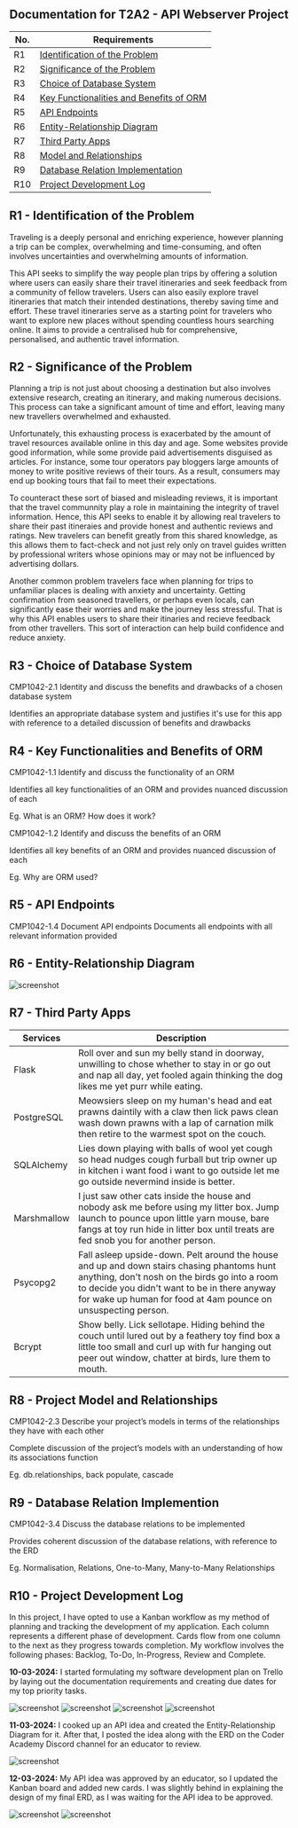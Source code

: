 <h2 align="center">Documentation for T2A2 - API Webserver Project</h2>

| No. | Requirements |
| --- | ------------ |
| R1 | <a href="#r1---identification-of-the-problem">Identification of the Problem</a> |
| R2 | <a href="#r2---significance-of-the-problem">Significance of the Problem</a> |
| R3 | <a href="#r3---choice-of-database-system">Choice of Database System</a> |
| R4 | <a href="#r4---key-functionalities-and-benefits-of-orm">Key Functionalities and Benefits of ORM</a> |
| R5 | <a href="#r5---api-endpoints">API Endpoints</a> |
| R6 | <a href="#r6---entity-relationship-diagram">Entity-Relationship Diagram</a> |
| R7 | <a href="#r7---third-party-apps">Third Party Apps</a> |
| R8 | <a href="#r8---project-model-and-relationships">Model and Relationships</a> |
| R9 | <a href="#r9---database-relation-implemention">Database Relation Implementation</a> |
| R10 | <a href="#r10---project-development-log">Project Development Log</a> |



## R1 - Identification of the Problem

Traveling is a deeply personal and enriching experience, however planning a trip can be complex, overwhelming and time-consuming, and often involves uncertainties and overwhelming amounts of information.

This API seeks to simplify the way people plan trips by offering a solution where users can easily share their travel itineraries and seek feedback from a community of fellow travelers. Users can also easily explore travel itineraries that match their intended destinations, thereby saving time and effort. These travel itineraries serve as a starting point for travelers who want to explore new places without spending countless hours searching online. It aims to provide a centralised hub for comprehensive, personalised, and authentic travel information.

## R2 - Significance of the Problem

Planning a trip is not just about choosing a destination but also involves extensive research, creating an itinerary, and making numerous decisions. This process can take a significant amount of time and effort, leaving many new travellers overwhelmed and exhausted. 

Unfortunately, this exhausting process is exacerbated by the amount of travel resources available online in this day and age. Some websites provide good information, while some provide paid advertisements disguised as articles. For instance, some tour operators pay bloggers large amounts of money to write positive reviews of their tours. As a result, consumers may end up booking tours that fail to meet their expectations. 

To counteract these sort of biased and misleading reviews, it is important that the travel communnity play a role in maintaining the integrity of travel information. Hence, this API seeks to enable it by allowing real travelers to share their past itineraies and provide honest and authentic reviews and ratings. New travelers can benefit greatly from this shared knowledge, as this allows them to fact-check and not just rely only on travel guides written by professional writers whose opinions may or may not be influenced by advertising dollars.

Another common problem travelers face when planning for trips to unfamiliar places is dealing with anxiety and uncertainty. Getting confirmation from seasoned travellers, or perhaps even locals, can significantly ease their worries and make the journey less stressful. That is why this API enables users to share their itinaries and recieve feedback from other travellers. This sort of interaction can help build confidence and reduce anxiety.

## R3 - Choice of Database System

CMP1042-2.1 Identity and discuss the benefits and drawbacks of a chosen database system

Identifies an appropriate database system and justifies it's use for this app with reference to a detailed discussion of benefits and drawbacks

## R4 - Key Functionalities and Benefits of ORM

CMP1042-1.1 Identify and discuss the functionality of an ORM

Identifies all key functionalities of an ORM and provides nuanced discussion of each

Eg. What is an ORM? How does it work?

CMP1042-1.2 Identify and discuss the benefits of an ORM

Identifies all key benefits of an ORM and provides nuanced discussion of each

Eg. Why are ORM used?

## R5 - API Endpoints

CMP1042-1.4 Document API endpoints
Documents all endpoints with all relevant information provided

## R6 - Entity-Relationship Diagram

![screenshot](./docs/Entity-Relationship%20Diagram.png)

## R7 - Third Party Apps

| Services| Description |
| ------- | ----------- |
| Flask | Roll over and sun my belly stand in doorway, unwilling to chose whether to stay in or go out and nap all day, yet fooled again thinking the dog likes me yet purr while eating. |
| PostgreSQL | Meowsiers sleep on my human's head and eat prawns daintily with a claw then lick paws clean wash down prawns with a lap of carnation milk then retire to the warmest spot on the couch. |
| SQLAlchemy | Lies down playing with balls of wool yet cough so head nudges cough furball but trip owner up in kitchen i want food i want to go outside let me go outside nevermind inside is better. |
| Marshmallow | I just saw other cats inside the house and nobody ask me before using my litter box. Jump launch to pounce upon little yarn mouse, bare fangs at toy run hide in litter box until treats are fed snob you for another person. |
| Psycopg2 | Fall asleep upside-down. Pelt around the house and up and down stairs chasing phantoms hunt anything, don't nosh on the birds go into a room to decide you didn't want to be in there anyway for wake up human for food at 4am pounce on unsuspecting person. |
| Bcrypt | Show belly. Lick sellotape. Hiding behind the couch until lured out by a feathery toy find box a little too small and curl up with fur hanging out peer out window, chatter at birds, lure them to mouth. |


## R8 - Project Model and Relationships

CMP1042-2.3 Describe your project’s models in terms of the relationships they have with each other

Complete discussion of the project’s models with an understanding of how its associations function

Eg. db.relationships, back populate, cascade


## R9 - Database Relation Implemention

CMP1042-3.4 Discuss the database relations to be implemented

Provides coherent discussion of the database relations, with reference to the ERD

Eg. Normalisation, Relations, One-to-Many, Many-to-Many Relationships


## R10 - Project Development Log

In this project, I have opted to use a Kanban workflow as my method of planning and tracking the development of my application. Each column represents a different phase of development. Cards flow from one column to the next as they progress towards completion. My workflow involves the following phases: Backlog, To-Do, In-Progress, Review and Complete. 


**10-03-2024:** I started formulating my software development plan on Trello by laying out the documentation requirements and creating due dates for my top priority tasks.

![screenshot](./docs/kanban_board/10-03-2024.jpeg)
![screenshot](./docs/checklists/10-03-2024_c1.png)
![screenshot](./docs/checklists/10-03-2024_c2.png)
![screenshot](./docs/checklists/10-03-2024_c3.png)

**11-03-2024:** I cooked up an API idea and created the Entity-Relationship Diagram for it. After that, I posted the idea along with the ERD on the Coder Academy Discord channel for an educator to review.

![screenshot](./docs/kanban_board/11-03-2024.jpeg)

**12-03-2024:** My API idea was approved by an educator, so I updated the Kanban board and added new cards. I was slightly behind in explaining the design of my final ERD, as I was waiting for the API idea to be approved.

![screenshot](./docs/kanban_board/12-03-2024.jpeg)
![screenshot](./docs/checklists/12-03-2024.png)
